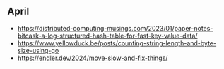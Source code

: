 ## April

- https://distributed-computing-musings.com/2023/01/paper-notes-bitcask-a-log-structured-hash-table-for-fast-key-value-data/
- https://www.yellowduck.be/posts/counting-string-length-and-byte-size-using-go
- https://endler.dev/2024/move-slow-and-fix-things/